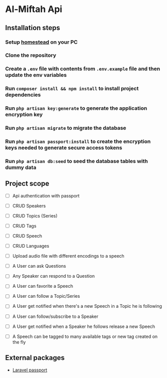 # Al-Miftah Api

## Installation steps
### Setup [homestead](https://laravel.com/docs/5.8/homestead) on your PC
### Clone the repository
### Create a `.env` file with contents from `.env.example` file and then update the env variables
### Run `composer install && npm install` to install project dependencies
### Run `php artisan key:generate` to generate the application encryption key
### Run `php artisan migrate` to migrate the database
### Run `php artisan passport:install` to create the encryption keys needed to generate secure access tokens
### Run `php artisan db:seed` to seed the database tables with dummy data



## Project scope
- [ ] Api authentication with passport
- [ ] CRUD Speakers
- [ ] CRUD Topics (Series)
- [ ] CRUD Tags
- [ ] CRUD Speech
- [ ] CRUD Languages
- [ ] Upload audio file with different encodings to a speech
- [ ] A User can ask Questions
- [ ] Any Speaker can respond to a Question
- [ ] A User can favorite a Speech
- [ ] A User can follow a Topic/Series
- [ ] A User get notified when there's a new Speech in a Topic he is following
- [ ] A User can follow/subscribe to a Speaker
- [ ] A User get notified when a Speaker he follows release a new Speech
- [ ] A Speech can be tagged to many available tags or new tag created on the fly


## External packages
- [Laravel passport](https://github.com/laravel/passport)

